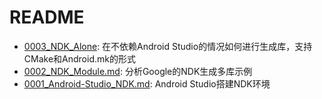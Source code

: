 # README

* [0003_NDK_Alone](0003_NDK_Alone/README.md): 在不依赖Android Studio的情况如何进行生成库，支持CMake和Android.mk的形式
* [0002_NDK_Module.md](0002_NDK_Module.md): 分析Google的NDK生成多库示例
* [0001_Android-Studio_NDK.md](0001_Android-Studio_NDK.md): Android Studio搭建NDK环境